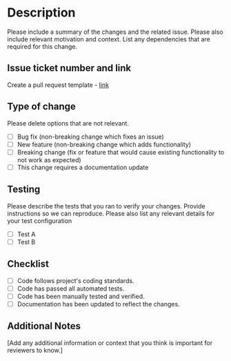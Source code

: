 # Description

Please include a summary of the changes and the related issue. Please also include relevant motivation and context. List any dependencies that are required for this change.

## Issue ticket number and link

Create a pull request template - [link](https://github.com/)

## Type of change

Please delete options that are not relevant.

- [ ] Bug fix (non-breaking change which fixes an issue)
- [ ] New feature (non-breaking change which adds functionality)
- [ ] Breaking change (fix or feature that would cause existing functionality to not work as expected)
- [ ] This change requires a documentation update

## Testing

Please describe the tests that you ran to verify your changes. Provide instructions so we can reproduce. Please also list any relevant details for your test configuration

- [ ] Test A
- [ ] Test B

## Checklist

- [ ] Code follows project's coding standards.
- [ ] Code has passed all automated tests.
- [ ] Code has been manually tested and verified.
- [ ] Documentation has been updated to reflect the changes.

## Additional Notes

[Add any additional information or context that you think is important for reviewers to know.]
